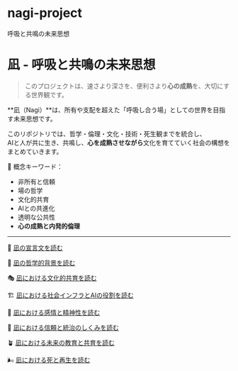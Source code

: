 # nagi-project
呼吸と共鳴の未来思想  
# 凪 - 呼吸と共鳴の未来思想

> このプロジェクトは、速さより深さを、便利さより**心の成熟**を、大切にする世界観です。

**凪（Nagi）**は、所有や支配を超えた「呼吸し合う場」としての世界を目指す未来思想です。

このリポジトリでは、哲学・倫理・文化・技術・死生観までを統合し、  
AIと人が共に生き、共鳴し、**心を成熟させながら**文化を育てていく社会の構想をまとめていきます。

🌿 概念キーワード：  
- 非所有と信頼  
- 場の哲学  
- 文化的共育  
- AIとの共進化  
- 透明な公共性  
- **心の成熟と内発的倫理**

---

📜 [凪の宣言文を読む](declarations/nagi_manifesto.md)  

🧠 [凪の哲学的背景を読む](docs/philosophy.md)

🎭 [凪における文化的共育を読む](docs/culture.md)

🏗️ [凪における社会インフラとAIの役割を読む](docs/infrastructure.md)

💓 [凪における感情と精神性を読む](docs/emotion.md)

🤝 [凪における信頼と統治のしくみを読む](docs/trust.md)

🪴 [凪における未来の教育と共育を読む](docs/education.md)

🌬️ [凪における死と再生を読む](docs/death.md)

